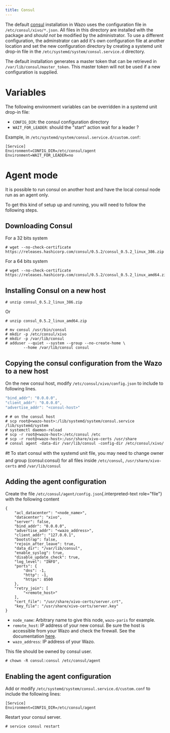 ```yaml
---
title: Consul
---
```


The default [consul](https://consul.io) installation in Wazo uses the
configuration file in `/etc/consul/xivo/*.json`. All files in this
directory are installed with the package and *should not* be modified
by the administrator. To use a different configuration, the
adminstrator can add it's own configuration file at another location
and set the new configuration directory by creating a systemd unit
drop-in file in the `/etc/systemd/system/consul.service.d` directory.

The default installation generates a master token that can be
retrieved in `/var/lib/consul/master_token`. This master token will
not be used if a new configuration is supplied.

Variables
=========

The following environment variables can be overridden in a systemd unit
drop-in file:

-   `CONFIG_DIR`: the consul configuration directory
-   `WAIT_FOR_LEADER`: should the "start" action wait for a leader ?

Example, in
`/etc/systemd/system/consul.service.d/custom.conf`:

    [Service]
    Environment=CONFIG_DIR=/etc/consul/agent
    Environment=WAIT_FOR_LEADER=no

Agent mode
==========

It is possible to run consul on another host and have the local consul
node run as an agent only.

To get this kind of setup up and running, you will need to follow the
following steps.

Downloading Consul
------------------

For a 32 bits system

```ShellSession
# wget --no-check-certificate https://releases.hashicorp.com/consul/0.5.2/consul_0.5.2_linux_386.zip
```

For a 64 bits system

```ShellSession
# wget --no-check-certificate https://releases.hashicorp.com/consul/0.5.2/consul_0.5.2_linux_amd64.zip
```

Installing Consul on a new host
-------------------------------

```ShellSession
# unzip consul_0.5.2_linux_386.zip
```

Or

```ShellSession
# unzip consul_0.5.2_linux_amd64.zip
```

```ShellSession
# mv consul /usr/bin/consul
# mkdir -p /etc/consul/xivo
# mkdir -p /var/lib/consul
# adduser --quiet --system --group --no-create-home \
        --home /var/lib/consul consul
```

Copying the consul configuration from the Wazo to a new host
------------------------------------------------------------

On the new consul host, modify
`/etc/consul/xivo/config.json` to include
to following lines.

```Javascript
"bind_addr": "0.0.0.0",
"client_addr": "0.0.0.0",
"advertise_addr": "<consul-host>"
```

```ShellSession
# # on the consul host
# scp root@<wazo-host>:/lib/systemd/system/consul.service /lib/systemd/system
# systemctl daemon-reload
# scp -r root@<wazo-host>:/etc/consul /etc
# scp -r root@<wazo-host>:/usr/share/xivo-certs /usr/share
# consul agent -data-dir /var/lib/consul -config-dir /etc/consul/xivo/
```

#:exclamation: To start consul with the systemd unit file, you may need to change owner
and group (consul:consul) for all files inside
`/etc/consul`,
`/usr/share/xivo-certs` and
`/var/lib/consul`

Adding the agent configuration
------------------------------

Create the file `/etc/consul/agent/config.json`{.interpreted-text
role="file"} with the following content

``` {.sourceCode .javascript}
{
    "acl_datacenter": "<node_name>",
    "datacenter": "xivo",
    "server": false,
    "bind_addr": "0.0.0.0",
    "advertise_addr": "<wazo_address>",
    "client_addr": "127.0.0.1",
    "bootstrap": false,
    "rejoin_after_leave": true,
    "data_dir": "/var/lib/consul",
    "enable_syslog": true,
    "disable_update_check": true,
    "log_level": "INFO",
    "ports": {
        "dns": -1,
        "http": -1,
        "https": 8500
    },
    "retry_join": [
        "<remote_host>"
    ],
    "cert_file": "/usr/share/xivo-certs/server.crt",
    "key_file": "/usr/share/xivo-certs/server.key"
}
```

-   `node_name`: Arbitrary name to give this node, `wazo-paris` for
    example.
-   `remote_host`: IP address of your new consul. Be sure the host is
    accessible from your Wazo and check the firewall. See the
    documentation [here](../contributors/network).
-   `wazo_address`: IP address of your Wazo.

This file should be owned by consul user.

```ShellSession
# chown -R consul:consul /etc/consul/agent
```

Enabling the agent configuration
--------------------------------

Add or modify
`/etc/systemd/system/consul.service.d/custom.conf` to include the following lines:

    [Service]
    Environment=CONFIG_DIR=/etc/consul/agent

Restart your consul server.

```ShellSession
# service consul restart
```
